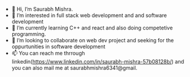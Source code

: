 - 👋 Hi, I’m Saurabh Mishra.
- 👀 I’m interested in full stack web development and and software development
- 🌱 I’m currently learning C++ and react and also doing competetive programming.
- 💞️ I’m looking to collaborate on web dev project and seeking for the oppurtunities in software development
- 📫 You can reach me thrrough linkedin(https://www.linkedin.com/in/saurabh-mishra-57b08128b/) and you can also mail me at saurabhmishra6341@gmail.
